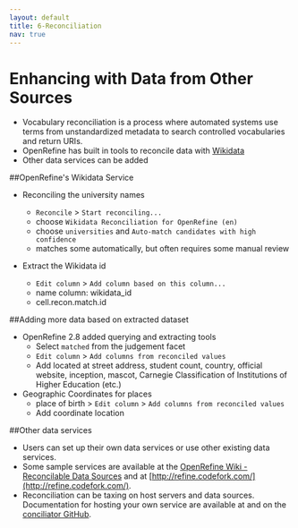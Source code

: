 ```yaml
---
layout: default
title: 6-Reconciliation
nav: true
---
```


# Enhancing with Data from Other Sources
- Vocabulary reconciliation is a process where automated systems use terms from unstandardized metadata to search controlled vocabularies and return URIs.
- OpenRefine has built in tools to reconcile data with [Wikidata](https://www.wikidata.org/)
- Other data services can be added

##OpenRefine's Wikidata Service
- Reconciling the university names
  - `Reconcile` > `Start reconciling...`
  - choose `Wikidata Reconciliation for OpenRefine (en)`
  - choose `universities` and `Auto-match candidates with high confidence`
  - matches some automatically, but often requires some manual review

- Extract the Wikidata id
  - `Edit column` > `Add column based on this column...`
  - name column: wikidata_id
  - cell.recon.match.id

##Adding more data based on extracted dataset
- OpenRefine 2.8 added querying and extracting tools
  - Select `matched` from the judgement facet
  - `Edit column` > `Add columns from reconciled values`
  - Add located at street address, student count, country, official website, inception, mascot, Carnegie Classification of Institutions of Higher Education (etc.)
- Geographic Coordinates for places
  - place of birth > `Edit column` > `Add columns from reconciled values`
  - Add coordinate location

##Other data services
- Users can set up their own data services or use other existing data services.
- Some sample services are available at the [OpenRefine Wiki - Reconcilable Data Sources](https://github.com/OpenRefine/OpenRefine/wiki/Reconcilable-Data-Sources) and at [http://refine.codefork.com/](http://refine.codefork.com/).
- Reconciliation can be taxing on host servers and data sources. Documentation for hosting your own service are available at and on the [conciliator GitHub](https://github.com/codeforkjeff/conciliator).
